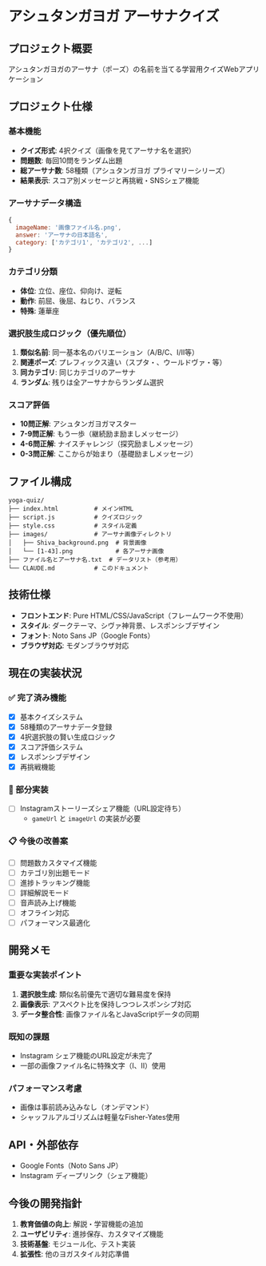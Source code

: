 # アシュタンガヨガ アーサナクイズ

## プロジェクト概要
アシュタンガヨガのアーサナ（ポーズ）の名前を当てる学習用クイズWebアプリケーション

## プロジェクト仕様

### 基本機能
- **クイズ形式**: 4択クイズ（画像を見てアーサナ名を選択）
- **問題数**: 毎回10問をランダム出題
- **総アーサナ数**: 58種類（アシュタンガヨガ プライマリーシリーズ）
- **結果表示**: スコア別メッセージと再挑戦・SNSシェア機能

### アーサナデータ構造
```javascript
{
  imageName: '画像ファイル名.png',
  answer: 'アーサナの日本語名',
  category: ['カテゴリ1', 'カテゴリ2', ...]
}
```

### カテゴリ分類
- **体位**: 立位、座位、仰向け、逆転
- **動作**: 前屈、後屈、ねじり、バランス
- **特殊**: 蓮華座

### 選択肢生成ロジック（優先順位）
1. **類似名前**: 同一基本名のバリエーション（A/B/C、Ⅰ/Ⅱ等）
2. **関連ポーズ**: プレフィックス違い（スプタ・、ウールドヴァ・等）
3. **同カテゴリ**: 同じカテゴリのアーサナ
4. **ランダム**: 残りは全アーサナからランダム選択

### スコア評価
- **10問正解**: アシュタンガヨガマスター
- **7-9問正解**: もう一歩（継続励ま励ましメッセージ）
- **4-6問正解**: ナイスチャレンジ（探究励ましメッセージ）
- **0-3問正解**: ここからが始まり（基礎励ましメッセージ）

## ファイル構成
```
yoga-quiz/
├── index.html          # メインHTML
├── script.js           # クイズロジック
├── style.css           # スタイル定義
├── images/             # アーサナ画像ディレクトリ
│   ├── Shiva_background.png  # 背景画像
│   └── [1-43].png            # 各アーサナ画像
├── ファイル名とアーサナ名.txt  # データリスト（参考用）
└── CLAUDE.md           # このドキュメント
```

## 技術仕様
- **フロントエンド**: Pure HTML/CSS/JavaScript（フレームワーク不使用）
- **スタイル**: ダークテーマ、シヴァ神背景、レスポンシブデザイン
- **フォント**: Noto Sans JP（Google Fonts）
- **ブラウザ対応**: モダンブラウザ対応

## 現在の実装状況
### ✅ 完了済み機能
- [x] 基本クイズシステム
- [x] 58種類のアーサナデータ登録
- [x] 4択選択肢の賢い生成ロジック
- [x] スコア評価システム
- [x] レスポンシブデザイン
- [x] 再挑戦機能

### 🚧 部分実装
- [ ] Instagramストーリーズシェア機能（URL設定待ち）
  - `gameUrl` と `imageUrl` の実装が必要

### 📋 今後の改善案
- [ ] 問題数カスタマイズ機能
- [ ] カテゴリ別出題モード
- [ ] 進捗トラッキング機能
- [ ] 詳細解説モード
- [ ] 音声読み上げ機能
- [ ] オフライン対応
- [ ] パフォーマンス最適化

## 開発メモ

### 重要な実装ポイント
1. **選択肢生成**: 類似名前優先で適切な難易度を保持
2. **画像表示**: アスペクト比を保持しつつレスポンシブ対応
3. **データ整合性**: 画像ファイル名とJavaScriptデータの同期

### 既知の課題
- Instagram シェア機能のURL設定が未完了
- 一部の画像ファイル名に特殊文字（Ⅰ、Ⅱ）使用

### パフォーマンス考慮
- 画像は事前読み込みなし（オンデマンド）
- シャッフルアルゴリズムは軽量なFisher-Yates使用

## API・外部依存
- Google Fonts（Noto Sans JP）
- Instagram ディープリンク（シェア機能）

## 今後の開発指針
1. **教育価値の向上**: 解説・学習機能の追加
2. **ユーザビリティ**: 進捗保存、カスタマイズ機能
3. **技術基盤**: モジュール化、テスト実装
4. **拡張性**: 他のヨガスタイル対応準備